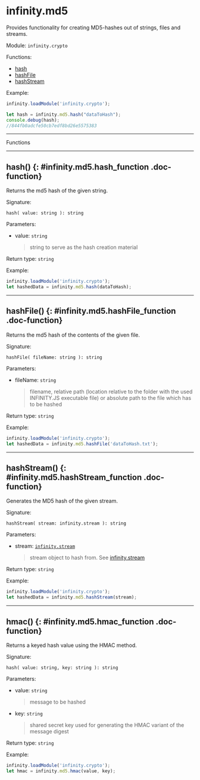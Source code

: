 ﻿# infinity.md5

Provides functionality for creating MD5-hashes out of strings, files and streams.

Module: `infinity.crypto`

<div class="doc-toc" markdown="1">

<div class="doc-toc-heading">Functions:</div>

- [hash](#infinity.md5.hash_function)
- [hashFile](#infinity.md5.hashFile_function)
- [hashStream](#infinity.md5.hashStream_function)

</div>

Example:

```typescript
infinity.loadModule('infinity.crypto');

let hash = infinity.md5.hash("dataToHash");
console.debug(hash);
//844fb0adcfe50cb7edf8bd26e5575383
```

---

<div class="doc-heading">Functions</div>


---

## hash() {: #infinity.md5.hash_function .doc-function}

Returns the md5 hash of the given string.

Signature:
```
hash( value: string ): string
```

Parameters:

- value: `string`
  >string to serve as the hash creation material


Return type: `string`

Example:

```typescript
infinity.loadModule('infinity.crypto');
let hashedData = infinity.md5.hash(dataToHash);
```

---

## hashFile() {: #infinity.md5.hashFile_function .doc-function}

Returns the md5 hash of the contents of the given file.

Signature:
```
hashFile( fileName: string ): string
```

Parameters:

- fileName: `string`
  >filename, relative path (location relative to the folder with the used INFINITY.JS executable file) or absolute path to the file which has to be hashed


Return type: `string`

Example:

```typescript
infinity.loadModule('infinity.crypto');
let hashedData = infinity.md5.hashFile('dataToHash.txt');
```

---

## hashStream() {: #infinity.md5.hashStream_function .doc-function}

Generates the MD5 hash of the given stream.

Signature:
```
hashStream( stream: infinity.stream ): string
```

Parameters:

- stream: [`infinity.stream`](infinity.stream.md)
  >stream object to hash from. See [infinity.stream](infinity.stream.md)


Return type: `string`

Example:

```typescript
infinity.loadModule('infinity.crypto');
let hashedData = infinity.md5.hashStream(stream);
```

---

## hmac() {: #infinity.md5.hmac_function .doc-function}

Returns a keyed hash value using the HMAC method.

Signature:
```
hash( value: string, key: string ): string
```

Parameters:

- value: `string`
  >message to be hashed

- key: `string`
  >shared secret key used for generating the HMAC variant of the message digest


Return type: `string`

Example:

```typescript
infinity.loadModule('infinity.crypto');
let hmac = infinity.md5.hmac(value, key);
```

